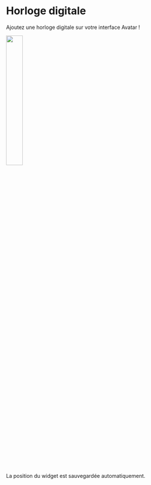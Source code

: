 # Horloge digitale

Ajoutez une horloge digitale sur votre interface Avatar !

<p align="left"><img src="../core/plugins/timeWidget/assets/images/time.png" width="30%" height="30%"/></p>

La position du widget est sauvegardée automatiquement.
